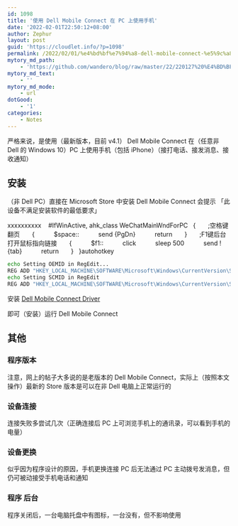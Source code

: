 ```yaml
---
id: 1098
title: '使用 Dell Mobile Connect 在 PC 上使用手机'
date: '2022-02-01T22:50:12+08:00'
author: Zephur
layout: post
guid: 'https://cloudlet.info/?p=1098'
permalink: /2022/02/01/%e4%bd%bf%e7%94%a8-dell-mobile-connect-%e5%9c%a8-pc-%e4%b8%8a%e4%bd%bf%e7%94%a8%e6%89%8b%e6%9c%ba/
mytory_md_path:
    - 'https://github.com/wandero/blog/raw/master/22/220127%20%E4%BD%BF%E7%94%A8%20Dell%20Mobile%20Connect%20%E5%9C%A8%20PC%20%E4%B8%8A%E4%BD%BF%E7%94%A8%E6%89%8B%E6%9C%BA.md'
mytory_md_text:
    - ''
mytory_md_mode:
    - url
dotGood:
    - '1'
categories:
    - Notes
---
```


严格来说，是使用（最新版本，目前 v4.1） Dell Mobile Connect 在（任意非 Dell 的 Windows 10）PC 上使用手机（包括 iPhone）（接打电话、接发消息、接收通知）

## 安装

（非 Dell PC）直接在 Microsoft Store 中安装 Dell Mobile Connect 会提示 「此设备不满足安装软件的最低要求」

xxxxxxxxxx    #IfWinActive, ahk_class WeChatMainWndForPC    {        ;空格键翻页        {            $space::            send {PgDn}            return        }​        ;F1键后台打开鼠标指向链接        {            $f1::            click            sleep 500            send !{tab}            return        }    }autohotkey

```bash
echo Setting OEMID in RegEdit...
REG ADD "HKEY_LOCAL_MACHINE\SOFTWARE\Microsoft\Windows\CurrentVersion\Store" /v OEMID /f /t REG_SZ /d DELL
echo Setting SCMID in RegEdit
REG ADD "HKEY_LOCAL_MACHINE\SOFTWARE\Microsoft\Windows\CurrentVersion\Store" /v StoreContentModifier /f /t REG_SZ /d DELL_Xps
```

安装 [Dell Mobile Connect Driver](https://www.dell.com/support/home/en-us/drivers/driversdetails?driverid=0gdtn&oscode=wt64a&productcode=xps-15-9560-laptop)

即可（安装）运行 Dell Mobile Connect

## 其他

### 程序版本

注意，网上的帖子大多说的是老版本的 Dell Mobile Connect，实际上（按照本文操作）最新的 Store 版本是可以在非 Dell 电脑上正常运行的

### 设备连接

连接失败多尝试几次（正确连接后 PC 上可浏览手机上的通讯录，可以看到手机的电量）

### 设备更换

似乎因为程序设计的原因，手机更换连接 PC 后无法通过 PC 主动拨号发消息，但仍可被动接受手机电话和通知

### 程序 后台

程序关闭后，一台电脑托盘中有图标，一台没有，但不影响使用